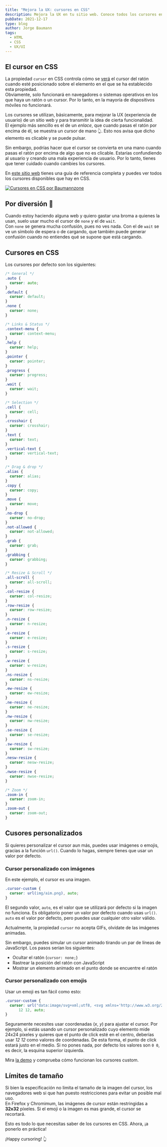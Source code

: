 ```yaml
---
title: "Mejora la UX: cursores en CSS"
description: Mejora la UX en tu sitio web. Conoce todos los cursores en CSS. Aprende a cambiar los cursores y mejora la experiencia de usuario de tu sitio web. ¿Los conoces todos?
pubDate: 2021-12-17
type: blog
author: Jorge Baumann
tags:
  - HTML
  - CSS
  - UX/UI
---
```


## El cursor en CSS

La propiedad `cursor` en CSS controla cómo se [verá](https://baumannzone.github.io/cursores-css/) el cursor del ratón cuando esté posicionado sobre el elemento en el que se ha establecido esta propiedad.  
Obviamente, solo funcionará en navegadores o sistemas operativos en los que haya un ratón o un cursor. Por lo tanto, en la mayoría de dispositivos móviles no funcionará.

Los cursores se utilizan, básicamente, para mejorar la UX (experiencia de usuario) de un sitio web y para transmitir la idea de cierta funcionalidad.  
El ejemplo más sencillo es el de un _enlace_, que cuando pasas el ratón por encima de él, se muestra un cursor de mano 👆. Esto nos avisa que dicho elemento es clicable y se puede pulsar.

Sin embargo, podrías hacer que el cursor se convierta en una mano cuando pasas el ratón por encima de algo que no es clicable. Estarías confundiendo al usuario y creando una mala experiencia de usuario. Por lo tanto, tienes que tener cuidado cuando cambies los cursores.

En [este sitio web](https://baumannzone.github.io/cursores-css/) tienes una guía de referencia completa y puedes ver todos los cursores disponibles que hay en CSS.

[![Cursores en CSS por Baumannzone](https://raw.githubusercontent.com/baumannzone/cursores-css/main/img/og.png)](https://baumannzone.github.io/cursores-css/)

## Por diversión 🤡

Cuando estoy haciendo alguna web y quiero gastar una broma a quienes la usan, suelo usar mucho el cursor de `none` y el de `wait`.  
Con `none` se genera mucha confusión, pues no ves nada. Con el de `wait` se ve un símbolo de espera o de cargando, que también puede generar confusión cuando no entiendes qué se supone que está cargando.

## Cursores en CSS

Los cursores por defecto son los siguientes:

```css
/* General */
.auto {
  cursor: auto;
}
.default {
  cursor: default;
}
.none {
  cursor: none;
}

/* Links & Status */
.context-menu {
  cursor: context-menu;
}
.help {
  cursor: help;
}
.pointer {
  cursor: pointer;
}
.progress {
  cursor: progress;
}
.wait {
  cursor: wait;
}

/* Selection */
.cell {
  cursor: cell;
}
.crosshair {
  cursor: crosshair;
}
.text {
  cursor: text;
}
.vertical-text {
  cursor: vertical-text;
}

/* Drag & drop */
.alias {
  cursor: alias;
}
.copy {
  cursor: copy;
}
.move {
  cursor: move;
}
.no-drop {
  cursor: no-drop;
}
.not-allowed {
  cursor: not-allowed;
}
.grab {
  cursor: grab;
}
.grabbing {
  cursor: grabbing;
}

/* Resize & Scroll */
.all-scroll {
  cursor: all-scroll;
}
.col-resize {
  cursor: col-resize;
}
.row-resize {
  cursor: row-resize;
}
.n-resize {
  cursor: n-resize;
}
.e-resize {
  cursor: e-resize;
}
.s-resize {
  cursor: s-resize;
}
.w-resize {
  cursor: w-resize;
}
.ns-resize {
  cursor: ns-resize;
}
.ew-resize {
  cursor: ew-resize;
}
.ne-resize {
  cursor: ne-resize;
}
.nw-resize {
  cursor: nw-resize;
}
.se-resize {
  cursor: se-resize;
}
.sw-resize {
  cursor: sw-resize;
}
.nesw-resize {
  cursor: nesw-resize;
}
.nwse-resize {
  cursor: nwse-resize;
}

/* Zoom */
.zoom-in {
  cursor: zoom-in;
}
.zoom-out {
  cursor: zoom-out;
}
```

## Cusores personalizados

Si quieres personalizar el cursor aun más, puedes usar imágenes o emojis, gracias a la función `url()`. Cuando lo hagas, siempre tienes que usar un valor por defecto.

### Cursor personalizado con imágenes

En este ejemplo, el cursor es una imagen.

```css
.cursor-custom {
  cursor: url(img/aim.png), auto;
}
```

El segundo valor, `auto`, es el valor que se utilizará por defecto si la imagen no funciona. Es obligatorio poner un valor por defecto cuando usas `url()`.  
`auto` es el valor por defecto, pero puedes usar cualquier otro valor válido.

Actualmente, la propiedad `cursor` no acepta GIFs, olvídate de las imágenes animadas.

Sin embargo, puedes simular un cursor animado tirando un par de líneas de JavaScript. Los pasos serían los siguientes:

- Ocultar el ratón (`cursor: none;`)
- Rastrear la posición del ratón con JavaScript
- Mostrar un elemento animado en el punto donde se encuentre el ratón

### Cursor personalizado con emojis

Usar un emoji es tan fácil como esto:

```css
.cursor-custom {
  cursor: url("data:image/svg+xml;utf8, <svg xmlns='http://www.w3.org/2000/svg' width='32' height='32' style='font-size: 24px'><text y='20'>🦄</text></svg>")
      12 12, auto;
}
```

Seguramente necesites usar coordenadas (_x_, _y_) para ajustar el cursor. Por ejemplo, si estás usando un cursor personalizado cuyo elemento mide 24x24 píxeles y quieres que el punto de click esté en el centro, deberías usar _12_ _12_ como valores de coordenadas. De esta forma, el punto de click estará justo en el medio.
Si no pones nada, por defecto los valores son `0 0`, es decir, la esquina superior izquierda.

Mira [la demo](https://baumannzone.github.io/cursores-css/) y comprueba cómo funcionan los cursores custom.

## Límites de tamaño

Si bien la especificación no limita el tamaño de la imagen del cursor, los navegadores web si que han puesto restricciones para evitar un posible mal uso.  
En Firefox y Chromimum, las imágenes de cursor están restringidas a **32x32** píxeles. Si el emoji o la imagen es mas grande, el cursor se recortará.

Esto es todo lo que necesitas saber de los cursores en CSS. Ahora, ¡a ponerlo en práctica!

¡Happy cursoring! 👆
